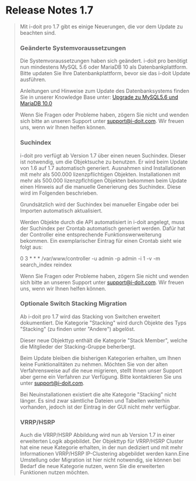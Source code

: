 # Release Notes 1.7

> Mit i-doit pro 1.7 gibt es einige Neuerungen, die vor dem Update zu beachten sind.
>
> ### Geänderte Systemvoraussetzungen
>
> Die Systemvoraussetzungen haben sich geändert. i-doit pro benötigt nun mindestens MySQL 5.6 oder MariaDB 10 als Datenbankplattform. Bitte updaten Sie Ihre Datenbankplattform, bevor sie das i-doit Update ausführen.
>
> Anleitungen und Hinweise zum Update des Datenbanksystems finden Sie in unserer Knowledge Base unter: [Upgrade zu MySQL5.6 und MariaDB 10.0](../../upgrades-und-umzuege/upgrade-zu-mysql-5.6-oder-mariadb-10.0.md)
>
> Wenn Sie Fragen oder Probleme haben, zögern Sie nicht und wenden sich bitte an unseren Support unter [support@i-doit.com](mailto:support@i-doit.com). Wir freuen uns, wenn wir Ihnen helfen können.
>
> ### Suchindex
>
> i-doit pro verfügt ab Version 1.7 über einen neuen Suchindex. Dieser ist notwendig, um die Objektsuche zu benutzen. Er wird beim Update von 1.6 auf 1.7 automatisch generiert. Ausnahmen sind Installationen mit mehr als 500.000 lizenzpflichtigen Objekten. Installationen mit mehr als 500.000 lizenzpflchtigen Objekten bekommen beim Update einen Hinweis auf die manuelle Generierung des Suchindex. Diese wird im Folgenden beschrieben.
>
> Grundsätzlich wird der Suchindex bei manueller Eingabe oder bei Importen automatisch aktualisiert.
>
> Werden Objekte durch die API automatisiert in i-doit angelegt, muss der Suchindex per Crontab automatisch generiert werden. Dafür hat der Controller eine entsprechende Funktionswerweiterung bekommen. Ein exemplarischer Eintrag für einen Crontab sieht wie folgt aus:
>
> 0 3 \* \* \* /var/www/controller -u admin -p admin -i 1 -v -m search\_index reindex
>
> Wenn Sie Fragen oder Probleme haben, zögern Sie nicht und wenden sich bitte an unseren Support unter [support@i-doit.com](mailto:support@i-doit.com). Wir freuen uns, wenn wir Ihnen helfen können.
>
> ### Optionale Switch Stacking Migration
>
> Ab i-doit pro 1.7 wird das Stacking von Switchen erweitert dokumentiert. Die Kategorie "Stacking" wird durch Objekte des Typs "Stacking" (zu finden unter "Andere") abgelöst.
>
> Dieser neue Objekttyp enthält die Kategorie "Stack Member", welche die Mitglieder der Stacking-Gruppe beherbergt.
>
> Beim Update bleiben die bisherigen Kategorien erhalten, um Ihnen keine Funktionalitäten zu nehmen. Möchten Sie von der alten Verfahrensweise auf die neue migrieren, stellt Ihnen unser Support aber gerne ein Verfahren zur Verfügung. Bitte kontaktieren Sie uns unter [support@i-doit.com](mailto:support@i-doit.com).
>
> Bei Neuinstallationen existiert die alte Kategorie "Stacking" nicht länger. Es sind zwar sämtliche Dateien und Tabellen weiterhin vorhanden, jedoch ist der Eintrag in der GUI nicht mehr verfügbar.
>
> ### VRRP/HSRP
>
> Auch die VRRP/HSRP Abbildung wird nun ab Version 1.7 in einer erweiterten Logik abgebildet. Der Objekttyp für VRRP/HSRP Cluster hat eine neue Kategorie erhalten, in der nun dediziert und mit mehr Informationen VRRP/HSRP IP-Clustering abgebildet werden kann.Eine Umstellung oder Migration ist hier nicht notwendig, sie können bei Bedarf die neue Kategorie nutzen, wenn Sie die erweiterten Funktionen nutzen möchten.
